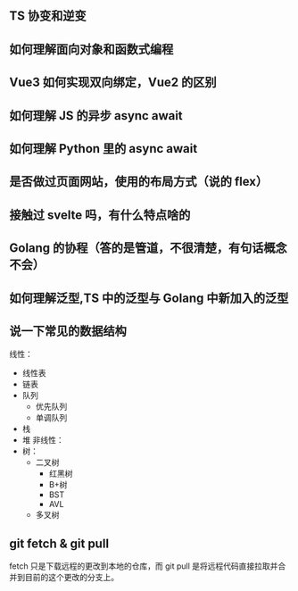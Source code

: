 ## TS 协变和逆变

## 如何理解面向对象和函数式编程

## Vue3 如何实现双向绑定，Vue2 的区别

## 如何理解 JS 的异步 async await

## 如何理解 Python 里的 async await

## 是否做过页面网站，使用的布局方式（说的 flex）

## 接触过 svelte 吗，有什么特点啥的

## Golang 的协程（答的是管道，不很清楚，有句话概念不会）

## 如何理解泛型,TS 中的泛型与 Golang 中新加入的泛型

## 说一下常见的数据结构

线性：

- 线性表
- 链表
- 队列
  - 优先队列
  - 单调队列
- 栈
- 堆
  非线性：
- 树：
  - 二叉树
    - 红黑树
    - B+树
    - BST
    - AVL
  - 多叉树

## git fetch & git pull

fetch 只是下载远程的更改到本地的仓库，而 git pull 是将远程代码直接拉取并合并到目前的这个更改的分支上。
